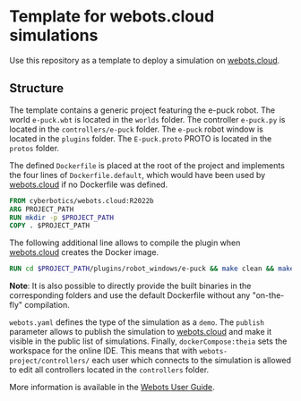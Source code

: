 # Template for webots.cloud simulations
Use this repository as a template to deploy a simulation on [webots.cloud](https://webots.cloud).

## Structure
The template contains a generic project featuring the e-puck robot.
The world `e-puck.wbt` is located in the `worlds` folder.
The controller `e-puck.py` is located in the `controllers/e-puck` folder.
The `e-puck` robot window is located in the `plugins` folder.
The `E-puck.proto` PROTO is located in the `protos` folder.

The defined `Dockerfile` is placed at the root of the project and implements the four lines of `Dockerfile.default`, which would have been used by [webots.cloud](https://webots.cloud) if no Dockerfile was defined.

```dockerfile
FROM cyberbotics/webots.cloud:R2022b
ARG PROJECT_PATH
RUN mkdir -p $PROJECT_PATH
COPY . $PROJECT_PATH
```

The following additional line allows to compile the plugin when [webots.cloud](https://webots.cloud) creates the Docker image.

```dockerfile
RUN cd $PROJECT_PATH/plugins/robot_windows/e-puck && make clean && make
```

**Note**: It is also possible to directly provide the built binaries in the corresponding folders and use the default Dockerfile without any "on-the-fly" compilation.

`webots.yaml` defines the type of the simulation as a `demo`.
The `publish` parameter allows to publish the simulation to [webots.cloud](https://webots.cloud) and make it visible in the public list of simulations.
Finally, `dockerCompose:theia` sets the workspace for the online IDE.
This means that with `webots-project/controllers/` each user which connects to the simulation is allowed to edit all controllers located in the `controllers` folder.

More information is available in the [Webots User Guide](https://cyberbotics.com/doc/guide/webots-cloud?version=master#publish-cloud-based-simulations).
